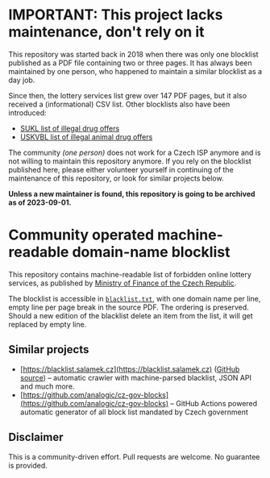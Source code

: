 # IMPORTANT: This project lacks maintenance, don't rely on it

This repository was started back in 2018 when there was only one blocklist
published as a PDF file containing two or three pages. It has always been
maintained by one person, who happened to maintain a similar blocklist as a day
job.

Since then, the lottery services list grew over 147 PDF pages, but it also
received a (informational) CSV list. Other blocklists also have been introduced:
 - [SUKL list of illegal drug offers](https://www.sukl.cz/leciva/webove-stranky-s-nelegalnimi-nabidkami-leciv)
 - [USKVBL list of illegal animal drug offers](https://uskvbl.cz/cs/inspekce/nelegalni-vlp)

The community _(one person)_ does not work for a Czech ISP anymore and is not
willing to maintain this repository anymore. If you rely on the blocklist
published here, please either volunteer yourself in continuing of the
maintenance of this repository, or look for similar projects below.

**Unless a new maintainer is found, this repository is going to be archived as of 2023-09-01.**

# Community operated machine-readable domain-name blocklist

This repository contains machine-readable list of forbidden online lottery
services, as published by [Ministry of Finance of the Czech Republic](https://www.mfcr.cz/cs/soukromy-sektor/hazardni-hry/seznam-nepovolenych-internetovych-her).

The blocklist is accessible in
[`blacklist.txt`](https://csnog.github.io/MFCR-blacklist/blacklist.txt), with one domain name
per line, empty line per page break in the source PDF. The ordering is
preserved. Should a new edition of the blacklist delete an item from the list,
it will get replaced by empty line.

## Similar projects

  - [https://blacklist.salamek.cz](https://blacklist.salamek.cz) ([GitHub
    source](https://github.com/Salamek/blacklist)) – automatic crawler with
    machine-parsed blacklist, JSON API and much more.
  - [https://github.com/analogic/cz-gov-blocks](https://github.com/analogic/cz-gov-blocks) – GitHub Actions powered automatic generator of all block list mandated by Czech government


## Disclaimer

This is a community-driven effort. Pull requests are welcome. No guarantee is
provided.
